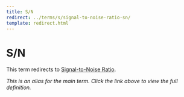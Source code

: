 ```yaml
---
title: S/N
redirect: ../terms/s/signal-to-noise-ratio-sn/
template: redirect.html
---
```


# S/N

This term redirects to [Signal-to-Noise Ratio](../terms/s/signal-to-noise-ratio-sn/).

*This is an alias for the main term. Click the link above to view the full definition.*

